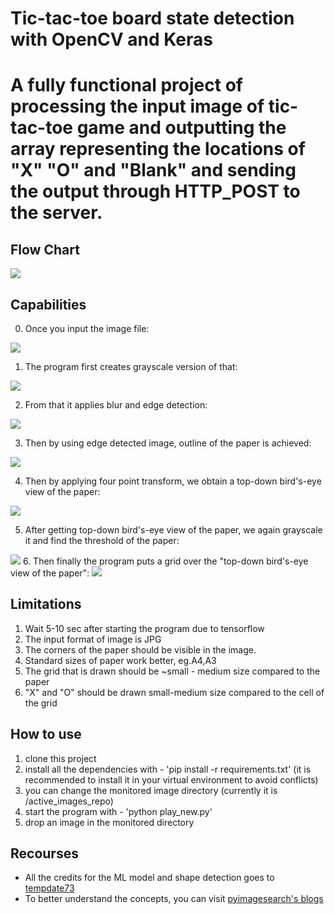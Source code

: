 # Tic-tac-toe board state detection with OpenCV and Keras

# A fully functional project of processing the input image of tic-tac-toe game and outputting the array representing the locations of "X" "O" and "Blank" and sending the output through HTTP_POST to the server. 


## Flow Chart
<img src ="C:\Users\eltac\Desktop\VS_CODE\tic-tac-toe\tic-tac-toe\opencv_images\Flow_Chart.jpeg"/>

## Capabilities
0. Once you input the image file:
<img src ="C:\Users\eltac\Desktop\VS_CODE\tic-tac-toe\tic-tac-toe\received_images_TimerCam/received_image2_20240410_205202.jpg"/>

1. The program first creates grayscale version of that:
<img src ="C:\Users\eltac\Desktop\VS_CODE\tic-tac-toe\tic-tac-toe\opencv_images\paper_gray.jpg"/>

2. From that it applies blur and edge detection: 
<img src ="C:\Users\eltac\Desktop\VS_CODE\tic-tac-toe\tic-tac-toe\opencv_images\paper_edged.jpg"/>

3. Then by using edge detected image, outline of the paper is achieved:
<img src ="C:\Users\eltac\Desktop\VS_CODE\tic-tac-toe\tic-tac-toe\opencv_images\paper_outline.jpg"/>

4. Then by applying four point transform, we obtain a top-down bird's-eye view of the paper: 
<img src ="C:\Users\eltac\Desktop\VS_CODE\tic-tac-toe\tic-tac-toe\opencv_images\paper_final.jpg"/>

5. After getting top-down bird's-eye view of the paper, we again grayscale it and find the threshold of the paper: 
<img src ="C:\Users\eltac\Desktop\VS_CODE\tic-tac-toe\tic-tac-toe\opencv_images\thresh_paper.jpg"/>
6. Then finally the program puts a grid over the "top-down bird's-eye view of the paper":
<img src ="C:\Users\eltac\Desktop\VS_CODE\tic-tac-toe\tic-tac-toe\opencv_images\griddy_paper.jpg"/>

## Limitations

1) Wait 5-10 sec after starting the program due to tensorflow
2) The input format of image is JPG
3) The corners of the paper should be visible in the image.
4) Standard sizes of paper work better, eg.A4,A3
5) The grid that is drawn should be ~small - medium size compared to the paper
6) "X" and "O" should be drawn small-medium size compared to the cell of the grid

## How to use

1. clone this project
2. install all the dependencies with - 'pip install -r requirements.txt' (it is recommended to install it in your virtual environment to avoid conflicts)
3. you can change the monitored image directory (currently it is /active_images_repo)
4. start the program with - 'python play_new.py'
5. drop an image in the monitored directory 

## Recourses
- All the credits for the ML model and shape detection goes to <a href = "https://github.com/tempdata73/tic-tac-toe?tab=readme-ov-file">tempdate73</a>
- To better understand the concepts, you can visit <a href="https://pyimagesearch.com/2014/09/01/build-kick-ass-mobile-document-scanner-just-5-minutes/">pyimagesearch's blogs</a>